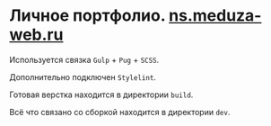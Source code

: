 # Личное портфолио. [ns.meduza-web.ru](https://ns.meduza-web.ru/)
Используется связка `Gulp` + `Pug` + `SCSS`.

Дополнительно подключен `Stylelint`.

Готовая верстка находится в директории `build`.

Всё что связано со сборкой находится в директории `dev`.